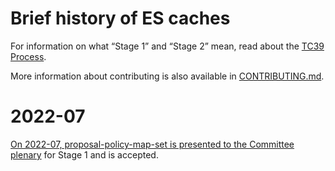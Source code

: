 # Brief history of ES caches
For information on what “Stage 1” and “Stage 2” mean,
read about the [TC39 Process][].

More information about contributing is also available in [CONTRIBUTING.md][].

# 2022-07
[On 2022-07, proposal-policy-map-set is presented to the Committee
plenary][2022-07] for Stage 1 and is accepted.

[TC39 process]: https://tc39.es/process-document/
[CONTRIBUTING.md]: https://github.com/tc39/proposal-pipeline-operator/blob/main/CONTRIBUTING.md

[2022-07]: https://github.com/tc39/notes/blob/main/meetings/2022-07/jul-21.md#policy-maps-and-sets-for-stage-1
